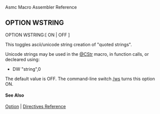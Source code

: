 Asmc Macro Assembler Reference

## OPTION WSTRING

OPTION WSTRING:[ ON | OFF ]

This toggles ascii/unicode string creation of "quoted strings".

Unicode strings may be used in the [@CStr](../symbol/at-cstr.md) macro, in function calls, or decleared using:

- DW "string",0

The default value is OFF. The command-line switch [/ws](../command/readme.md) turns this option ON.

#### See Also

[Option](option.md) | [Directives Reference](readme.md)
